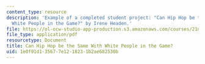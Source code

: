 ```yaml
---
content_type: resource
description: 'Example of a completed student project: "Can Hip Hop be the Same With
  White People in the Game?" by Irene Headen.'
file: https://ol-ocw-studio-app-production.s3.amazonaws.com/courses/21m-775-hip-hop-fall-2007/1e0f91d135677e1218231b2ae682530b_headenfinal.pdf
file_type: application/pdf
resourcetype: Document
title: Can Hip Hop be the Same With White People in the Game?
uid: 1e0f91d1-3567-7e12-1823-1b2ae682530b
---
```

